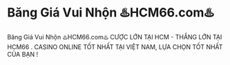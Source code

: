 # Băng Giá Vui Nhộn ♨️HCM66.com♨️

Băng Giá Vui Nhộn ♨️HCM66.com♨️ CƯỢC LỚN TẠI HCM - THẮNG LỚN TẠI HCM66 . CASINO ONLINE TỐT NHẤT TẠI VIỆT NAM, LỰA CHỌN TỐT NHẤT CỦA BẠN !